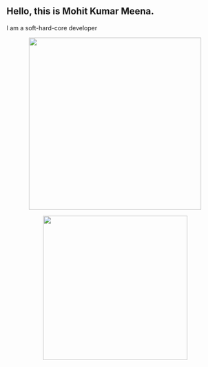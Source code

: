 <h2>Hello, this is Mohit Kumar Meena.</h2>
<p>I am a soft-hard-core developer</p>
<!-- <p><img align="left" src="https://github-readme-stats.vercel.app/api/top-langs?username=0xCallisto&show_icons=true&locale=en&layout=compact" alt="0xCallisto" /></p> -->

<!-- <p>&nbsp;<img align="center" src="https://github-readme-stats.vercel.app/api?username=0xCallisto&show_icons=true&locale=en" alt="0xCallisto" /></p> -->


<p align='center'><a href="#"><img src="https://github-readme-stats.vercel.app/api?username=0xCallisto&count_private=true&show_icons=true&theme=chartreuse-dark" width="400"></a></p>

<!-- &nbsp;&nbsp;&nbsp;&nbsp; -->

<p align='center'><a href="#"><img src="https://github-readme-stats.vercel.app/api/top-langs/?username=0xCallisto&count_private=true&layout=compact&theme=highcontrast" width="335"></a></p>

<!-- <p align='center'><img align="center" src="https://github-readme-streak-stats.herokuapp.com/?user=0xCallisto&theme=dark&background=000000" alt="0xCallisto" /></p>
 -->
<!-- ![Visitor Count](https://profile-counter.glitch.me/0xCallisto/count.svg) -->

